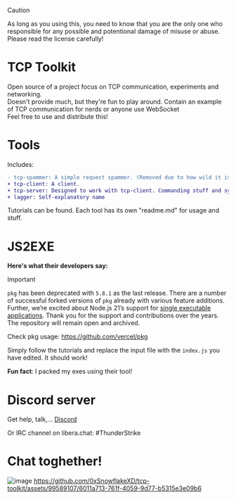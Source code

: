 > [!CAUTION]
> As long as you using this, you need to know that you are the only one who responsible for any possible and potentional damage of misuse or abuse.
> Please read the license carefully!

 # TCP Toolkit
Open source of a project focus on TCP communication, experiments and networking.<br>
Doesn't provide much, but they're fun to play around. Contain an example of TCP communication for nerds or anyone use WebSocket<br>
Feel free to use and distribute this!<br>
 # Tools
 Includes:
```diff
- tcp-spammer: A simple request spammer. (Removed due to how wild it is)
+ tcp-client: A client.
+ tcp-server: Designed to work with tcp-client. Commanding stuff and synchronous chat without websocket!
+ lagger: Self-explanatory name
```
Tutorials can be found. Each tool has its own "readme.md" for usage and stuff.
# JS2EXE
**Here's what their developers say:**
> [!IMPORTANT]  
> `pkg` has been deprecated with `5.8.1` as the last release. There are a number of successful forked versions of `pkg` already with various feature additions. Further, we’re excited about Node.js 21’s support for [single executable applications](https://nodejs.org/api/single-executable-applications.html). Thank you for the support and contributions over the years. The repository will remain open and archived.
> 
Check pkg usage: https://github.com/vercel/pkg

Simply follow the tutorials and replace the input file with the `index.js` you have edited. It should work!

**Fun fact**: I packed my exes using their tool!
# Discord server
Get help, talk,...
[Discord](https://discord.gg/3BZYcuR3fz)

Or IRC channel on libera.chat: #ThunderStrike
# Chat toghether!
![image](https://github.com/0xSnowflakeXD/tcp-toolkit/assets/99589107/af32ca62-f529-4b00-a820-b89068f84de7)
https://github.com/0xSnowflakeXD/tcp-toolkit/assets/99589107/6011a713-761f-4059-9d77-b5315e3e09b6
